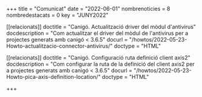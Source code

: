 +++
title             = "Comunicat"
date	 	  	  = "2022-06-01"
nombrenoticies    = 8
nombredestacats   = 0
key 		  	  = "JUNY2022"

[[relacionats]]
doctitle          = "Canigó. Actualització driver del mòdul d'antivirus"
docdescription    = "Com actualitzar el driver del mòdul de l'antivirus per a projectes generats amb canigó < 3.6.5"
docurl            = "/howtos/2022-05-23-Howto-actualitzacio-connector-antivirus/"
doctype           = "HTML"

[[relacionats]]
doctitle          = "Canigó. Configuració ruta definició client axis2"
docdescription    = "Com configurar la ruta de la definició del client axis2 per a projectes generats amb canigó < 3.6.5"
docurl            = "/howtos/2022-05-23-Howto-pica-axis-definition-location/"
doctype           = "HTML"

+++